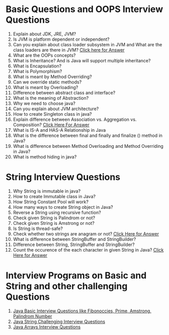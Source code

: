 # Basic Questions and OOPS Interview Questions
1. Explain about JDK, JRE, JVM?
2. Is JVM is platform dependent or independent?
3. Can you explain about class loader subsystem in JVM and What are the class loaders are there in JVM? [Click here for Answer](https://www.geeksforgeeks.org/classloader-in-java/)
4. What are the OOPs concepts?
5. What is Inheritance? And is Java will support multiple inheritance?
6. What is Encapsulation?
7. What is Polymorphism? 
8. What is meant by Method Overriding?
9. Can we override static methods?
10. What is meant by Overloading?
11. Difference between abstract class and interface?
12. What is the meaning of Abstraction?
13. Why we need to choose java?
14. Can you explain about JVM architecture?
15. How to create Singleton class in java?
16. Explain difference between Association vs. Aggregation vs. Composition? [Click Here For Answer](https://www.javatpoint.com/uml-association-vs-aggregation-vs-composition)
18. What is IS-A and HAS-A Relationship in Java
19. What is the difference between final and finally and finalize () method in Java?
20. What is difference between Method Overloading and Method Overriding in Java?
21. What is method hiding in java?
# String Interview Questions
1. Why String is immutable in java?
2. How to create Immutable class in Java?
3. How String Constant Pool will work?
4. How many ways to create String object in Java?
5. Reverse a String using recursive function?
6. Check given String is Palindrom or not?
7. Check given String is Amstrong or not?
8. Is String is thread-safe?
9. Check whether two strings are anagram or not? [Click Here for Answer](https://www.javatpoint.com/java-program-to-check-whether-two-strings-are-anagram-or-not)
10. What is difference between StringBuffer and StringBuilder?
11. Difference between String, StringBuffer and StringBuilder?
12. Count the occurence of the each character in given String in Java? [Click Here for Answer](https://www.javatpoint.com/java-program-to-count-occurrences-of-each-character)
# Interview Programs on Basic and String and other challenging Questions
1. [Java Basic Interview Questions like Fibonoccies, Prime, Amstrong, Palindrom Number](https://www.javatpoint.com/java-programs#java-basic-programs)
2. [Java String Challenging Interview Questions](https://www.javatpoint.com/java-programs#java-string-programs)
3. [Java Arrays Interview Questions](https://www.javatpoint.com/java-programs#java-array-programs)
